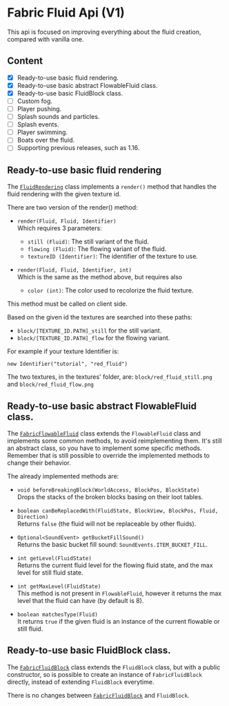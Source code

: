# Fabric Fluid Api (V1)

This api is focused on improving everything about the fluid creation,
compared with vanilla one.

## Content

- [x] Ready-to-use basic fluid rendering.
- [x] Ready-to-use basic abstract FlowableFluid class.
- [x] Ready-to-use basic FluidBlock class.
- [ ] Custom fog.
- [ ] Player pushing.
- [ ] Splash sounds and particles.
- [ ] Splash events.
- [ ] Player swimming.
- [ ] Boats over the fluid.
- [ ] Supporting previous releases, such as 1.16.

## Ready-to-use basic fluid rendering

The [`FluidRendering`][fluidrendering_java]
class implements a `render()` method that handles the fluid rendering
with the given texture id.

There are two version of the render() method:

* `render(Fluid, Fluid, Identifier)`  
  Which requires 3 parameters:
  - `still (Fluid)`: The still variant of the fluid.
  - `flowing (Fluid)`: The flowing variant of the fluid.
  - `textureID (Identifier)`: The identifier of the texture to use.

* `render(Fluid, Fluid, Identifier, int)`  
  Which is the same as the method above, but requires also
  - `color (int)`: The color used to recolorize the fluid texture.

This method must be called on client side.

Based on the given id the textures are searched into these paths:
* `block/[TEXTURE_ID.PATH]_still` for the still variant.
* `block/[TEXTURE_ID.PATH]_flow` for the flowing variant.

For example if your texture Identifier is:

`new Identifier("tutorial", "red_fluid")`

The two textures, in the textures' folder, are: `block/red_fluid_still.png`
and `block/red_fluid_flow.png`

## Ready-to-use basic abstract FlowableFluid class.

The [`FabricFlowableFluid`][fabricflowablefluid_java] class extends the
`FlowableFluid` class and implements some common methods, to avoid
reimplementing them.
It's still an abstract class, so you have to implement some specific methods.
Remember that is still possible to override the implemented methods
to change their behavior.

The already implemented methods are:

* `void beforeBreakingBlock(WorldAccess, BlockPos, BlockState)`  
  Drops the stacks of the broken blocks basing on their loot tables.

* `boolean canBeReplacedWith(FluidState, BlockView, BlockPos, Fluid, Direction)`  
  Returns `false` (the fluid will not be replaceable by other fluids).

* `Optional<SoundEvent> getBucketFillSound()`  
  Returns the basic bucket fill sound: `SoundEvents.ITEM_BUCKET_FILL`.

* `int getLevel(FluidState)`  
  Returns the current fluid level for the flowing fluid state,
  and the max level for still fluid state.

* `int getMaxLevel(FluidState)`  
  This method is not present in `FlowableFluid`, however it returns
  the max level that the fluid can have (by default is 8).

* `boolean matchesType(Fluid)`  
  It returns `true` if the given fluid is an instance of the current flowable
  or still fluid.

## Ready-to-use basic FluidBlock class.

The [`FabricFluidBlock`][fabricfluidblock_java] class extends the `FluidBlock`
class, but with a public constructor, so is possible to create an instance
of `FabricFluidBlock` directly, instead of extending `FluidBlock` everytime.

There is no changes between [`FabricFluidBlock`][fabricfluidblock_java]
and `FluidBlock`.



[fluidrendering_java]: src/main/java/net/fabricmc/fabric/api/fluid/v1/rendering/FluidRendering.java
[fabricflowablefluid_java]: src/main/java/net/fabricmc/fabric/api/fluid/v1/FabricFlowableFluid.java
[fabricfluidblock_java]: src/main/java/net/fabricmc/fabric/api/fluid/v1/FabricFluidBlock.java
